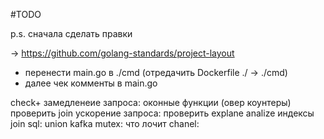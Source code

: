 #TODO

p.s. сначала сделать правки

-> https://github.com/golang-standards/project-layout
+ перенести main.go в ./cmd (отредачить Dockerfile ./ -> ./cmd)
+ далее чек комменты в main.go

check+
    замедленеие запроса:
        оконные функции (овер коунтеры)
        проверить join
    ускорение запроса:
        проверить explane analize
        индексы
        join
    sql:
        union
    kafka
    mutex:
        что лочит
    chanel:
